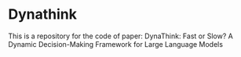 # Dynathink
This is a repository for the code of paper: DynaThink: Fast or Slow? A Dynamic Decision-Making Framework for Large Language Models
